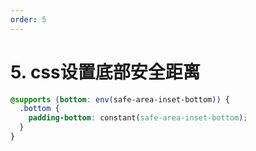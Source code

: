 ```yaml
---
order: 5
---
```


# 5. css设置底部安全距离

```css
@supports (bottom: env(safe-area-inset-bottom)) {
  .bottom {
    padding-bottom: constant(safe-area-inset-bottom);
  }
}
```